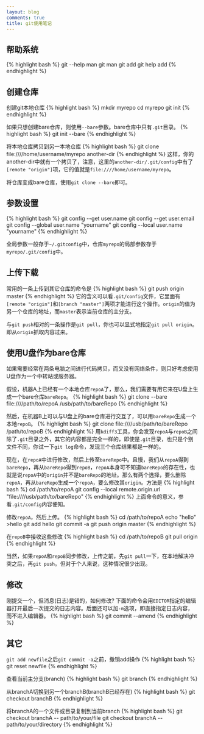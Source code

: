 ```yaml
---
layout: blog
comments: true
title: git使用笔记
---
```


## 帮助系统
{% highlight bash %}
git --help
man git
man git add
git help add
{% endhighlight %}

## 创建仓库
创建git本地仓库
{% highlight bash %}
mkdir myrepo
cd myrepo
git init
{% endhighlight %}

如果只想创建bare仓库，则使用`--bare`参数。bare仓库中只有`.git`目录。
{% highlight bash %}
git init --bare
{% endhighlight %}

将本地仓库拷贝到另一本地仓库
{% highlight bash %}
git clone file:////home/username/myrepo another-dir
{% endhighlight %}
这样，你的another-dir中就有一个拷贝了，注意，这里的`another-dir/.git/config`中有了`[remote "origin"]`项，它的值就是`file:////home/username/myrepo`。

将仓库变成bare仓库，使用`git clone --bare`即可。


## 参数设置
{% highlight bash %}
git config --get user.name
git config --get user.email
git config --global user.name "yourname"
git config --local user.name "yourname"
{% endhighlight %}

全局参数一般存于`~/.gitconfig`中，仓库`myrepo`的局部参数存于`myrepo/.git/config`中。


## 上传下载

常用的一条上传到其它仓库的命令是
{% highlight bash %}
git push origin master
{% endhighlight %}
它的含义可以看`.git/config`文件，它里面有`[remote "origin"]`和`[branch "master"]`两项才能进行这个操作。`origin`的值为另一个仓库的地址，而`master`表示当前仓库的主分支。

与`git push`相对的一条操作是`git pull`，你也可以显式地指定`git pull origin`。即从`origin`抓取内容过来。


## 使用U盘作为bare仓库
如果需要经常在两条电脑之间进行代码拷贝，而又没有网络条件，则只好考虑使用U盘作为一个中转站或服务器。

假设，机器A上已经有一个本地仓库`repoA`了，那么，我们需要有用它来在U盘上生成一个bare仓库`bareRepo`。
{% highlight bash %}
git clone --bare file:////path/to/repoA /usb/path/to/bareRepo
{% endhighlight %}

然后，在机器B上可以与U盘上的bare仓库进行交互了，可以用`bareRepo`生成一个本地`repoB`。
{% highlight bash %}
git clone file:////usb/path/to/bareRepo /path/to/repoB
{% endhighlight %}
用`kdiff3`工具，你会发现`repoA`与`repoB`之间除了`.git`目录之外，其它的内容都是完全一样的，即使是`.git`目录，也只是个别文件不同，你试一下`git log`命令，发现三个仓库结果都是一样的。

现在，在`repoA`中进行修改，然后上传至`bareRepo`中。且慢，我们从`repoA`得到`bareRepo`，再从`bareRepo`得到`repoB`，`repoA`本身可不知道`bareRepo`的存在性，也就是说`repoA`中的`origin`并不是`bareRepo`的地址。那么有两个选择，要么删除`repoA`，再从`bareRepo`生成一个`repoA`，要么修改其`origin`。方法是
{% highlight bash %}
cd /path/to/repoA
git config --local remote.origin.url "file:////usb/path/to/bareRepo"
{% endhighlight %}
上面命令的意义，参看`.git/config`内容便知。

修改`repoA`，然后上传。
{% highlight bash %}
cd /path/to/repoA
echo "hello" >hello
git add hello
git commit -a
git push origin master
{% endhighlight %}

在`repoB`中接收这些修改
{% highlight bash %}
cd /path/to/repoB
git pull origin
{% endhighlight %}

当然，如果`repoA`和`repoB`同步修改，上传之前，先`git pull`一下，在本地解决冲突之后，再`git push`。但对于个人来说，这种情况很少出现。


## 修改
刚提交一个，但消息(日志)是错的，如何修改? 下面的命令会用`EDITOR`指定的编辑器打开最后一次提交的日志内容。后面还可以加`-m`选项，即直接指定日志内容，而不进入编辑器。
{% highlight bash %}
git commit --amend
{% endhighlight %}


## 其它
`git add newfile`之后`git commit -a`之前，撤销add操作
{% highlight bash %}
git reset newfile 
{% endhighlight %}

查看当前主分支(branch)
{% highlight bash %}
git branch
{% endhighlight %}

从branchA切换到另一个branchB(branchB已经存在)
{% highlight bash %}
git checkout branchB
{% endhighlight %}

将branchA的一个文件或目录复制到当前branch
{% highlight bash %}
git checkout branchA -- path/to/your/file
git checkout branchA -- path/to/your/directory
{% endhighlight %}

